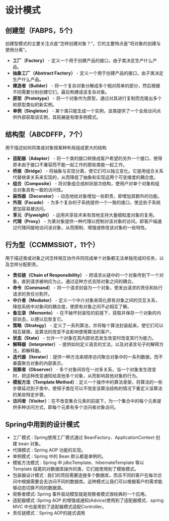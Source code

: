 # 设计模式

## 创建型（FABPS，5个)

创建型模式的主要关注点是“怎样创建对象？”，它的主要特点是“将对象的创建与使用分离”。

* **工厂（Factory）**  - 定义一个用于创建产品的接口，由子类决定生产什么产品。
* **抽象工厂（Abstract Factory）**  - 定义一个用于创建产品的接口，由子类决定生产什么产品。
* **建造者（Builder）** - 将一个复杂对象分解成多个相对简单的部分，然后根据不同需要分别创建它们，最后构建成该复杂对象。
* **原型（Prototype）** - 将一个对象作为原型，通过对其进行复制而克隆出多个和原型类似的新实例。
* **单例（Singleton）** - 某个类只能生成一个实例，该类提供了一个全局访问点供外部获取该实例，其拓展是有限多例模式。

## 结构型（ABCDFFP，7个）

用于描述如何将类或对象按某种布局组成更大的结构

* **适配器（Adapter）** - 将一个类的接口转换成客户希望的另外一个接口，使得原本由于接口不兼容而不能一起工作的那些类能一起工作。
* **桥接（Bridge）** - 将抽象与实现分离，使它们可以独立变化。它是用组合关系代替继承关系来实现的，从而降低了抽象和实现这两个可变维度的耦合度。
* **组合（Composite）** - 将对象组合成树状层次结构，使用户对单个对象和组合对象具有一致的访问性。
* **装饰器（Decorator）** - 动态地给对象增加一些职责，即增加其额外的功能。
* **外观（Facade）** - 为多个复杂的子系统提供一个一致的接口，使这些子系统更加容易被访问。
* **享元（Flyweight）** - 运用共享技术来有效地支持大量细粒度对象的复用。
* **代理（Proxy）** - 为某对象提供一种代理以控制对该对象的访问。即客户端通过代理间接地访问该对象，从而限制、增强或修改该对象的一些特性。

## 行为型（CCMMSSIOT，11个）

用于描述类或对象之间怎样相互协作共同完成单个对象都无法单独完成的任务，以及怎样分配职责。

* **责任链（Chain of Responsibility）** - 把请求从链中的一个对象传到下一个对象，直到请求被响应为止。通过这种方式去除对象之间的耦合。
* **命令（Command）** - 将一个请求封装为一个对象，使发出请求的责任和执行请求的责任分割开。
* **中介者（Mediator）** - 定义一个中介对象来简化原有对象之间的交互关系，降低系统中对象间的耦合度，使原有对象之间不必相互了解。
* **备忘录（Memonto）** - 在不破坏封装性的前提下，获取并保存一个对象的内部状态，以便以后恢复它。
* **策略（Strategy）** - 定义了一系列算法，并将每个算法封装起来，使它们可以相互替换，且算法的改变不会影响使用算法的客户。
* **状态（State）** - 允许一个对象在其内部状态发生改变时改变其行为能力。
* **解释器（Interpreter）** - 提供如何定义语言的文法，以及对语言句子的解释方法，即解释器。
* **迭代器（Iterator）**：提供一种方法来顺序访问聚合对象中的一系列数据，而不暴露聚合对象的内部表示。
* **观察者（Observer）** - 多个对象间存在一对多关系，当一个对象发生改变时，把这种改变通知给其他多个对象，从而影响其他对象的行为。
* **模板方法（Template Method）**：定义一个操作中的算法骨架，将算法的一些步骤延迟到子类中，使得子类在可以不改变该算法结构的情况下重定义该算法的某些特定步骤。
* **访问者（Visitor）**：在不改变集合元素的前提下，为一个集合中的每个元素提供多种访问方式，即每个元素有多个访问者对象访问。

## Spring中用到的设计模式

* 工厂模式 : Spring使用工厂模式通过 BeanFactory、ApplicationContext 创建 bean 对象。
* 代理模式 : Spring AOP 功能的实现。
* 单例模式 : Spring 中的 Bean 默认都是单例的。
* 模板方法模式 : Spring 中 jdbcTemplate、hibernateTemplate 等以 Template 结尾的对数据库操作的类，它们就使用到了模板模式。
* 包装器设计模式 : 我们的项目需要连接多个数据库，而且不同的客户在每次访问中根据需要会去访问不同的数据库。这种模式让我们可以根据客户的需求能够动态切换不同的数据源。
* 观察者模式: Spring 事件驱动模型就是观察者模式很经典的一个应用。
* 适配器模式 :Spring AOP 的增强或通知(Advice)使用到了适配器模式、spring MVC 中也是用到了适配器模式适配Controller。
* 责任链模式：Spring AOP的链式调用
